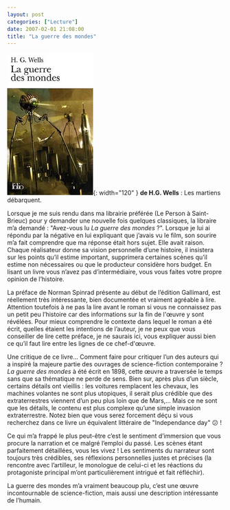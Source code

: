 ```yaml
---
layout: post
categories: ["Lecture"]
date: 2007-02-01 21:08:00
title: "La guerre des mondes"
---
```


![couverture](/assets/images/couv_lecture/guerremonde.webp){: width="120" } **de H.G. Wells** : Les martiens débarquent.

Lorsque je me suis rendu dans ma librairie préférée (Le Person à
Saint-Brieuc) pour y demander une nouvelle fois quelques classiques, la
libraire m’a demandé : "Avez-vous lu *La guerre des mondes* ?".
Lorsque je lui ai répondu par la négative en lui expliquant que j’avais
vu le film, son sourire m’a fait comprendre que ma réponse était hors
sujet. Elle avait raison. Chaque réalisateur donne sa vision personnelle
d’une histoire, il insistera sur les points qu’il estime important,
supprimera certaines scènes qu’il estime non nécessaires ou que le
producteur considère hors budget. En lisant un livre vous n’avez pas
d’intermédiaire, vous vous faites votre propre opinion de l’histoire.

La préface de Norman Spinrad présente au début de l’édition Gallimard,
est réellement très intéressante, bien documentée et vraiment agréable à
lire. Attention toutefois à ne pas la lire avant le roman si vous ne
connaissez pas un petit peu l’histoire car des informations sur la fin
de l'œuvre y sont révélées. Pour mieux comprendre le contexte dans
lequel le roman a été écrit, quelles étaient les intentions de
l’auteur, je ne peux que vous conseiller de lire cette préface, je ne
saurais ici, vous expliquer aussi bien ce qu’il faut lire entre les
lignes de ce chef-d'œuvre.

Une critique de ce livre… Comment faire pour critiquer l’un des
auteurs qui a inspiré la majeure partie des ouvrages de science-fiction
contemporaine ? *La guerre des mondes* à été écrit en 1898, cette œuvre
a traversée le temps sans que sa thématique ne perde de sens. Bien sur,
après plus d’un siècle, certains détails ont vieillis : les voitures
remplacent les chevaux, les machines volantes ne sont plus utopiques, il
serait plus crédible que des extraterrestres viennent d’un peu plus
loin que de Mars,… Mais ce ne sont que les détails, le contenu est
plus complexe qu’une simple invasion extraterrestre. Notez bien que
vous serez forcement déçu si vous recherchez dans ce livre un équivalent
littéraire de "Independance day" 😕 !

Ce qui m’a frappé le plus peut-être c’est le sentiment d’immersion
que vous procure la narration et ce malgré l’emploi du passé. Les
scènes étant parfaitement détaillées, vous les vivez ! Les sentiments du
narrateur sont toujours très crédibles, ses réflexions personnelles
justes et précises (la rencontre avec l’artilleur, le monologue de
celui-ci et les réactions du protagoniste principal m’ont
particulièrement intrigué et fait réfléchir).

La guerre des mondes m’a vraiment beaucoup plu, c’est une œuvre
incontournable de science-fiction, mais aussi une description
intéressante de l’humain.


